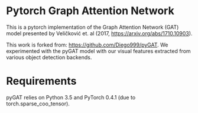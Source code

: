 # Pytorch Graph Attention Network

This is a pytorch implementation of the Graph Attention Network (GAT)
model presented by Veličković et. al (2017, https://arxiv.org/abs/1710.10903).

This work is forked from: https://github.com/Diego999/pyGAT. We experimented with the pyGAT model with our visual features extracted from various object detection backends.

# Requirements

pyGAT relies on Python 3.5 and PyTorch 0.4.1 (due to torch.sparse_coo_tensor).
